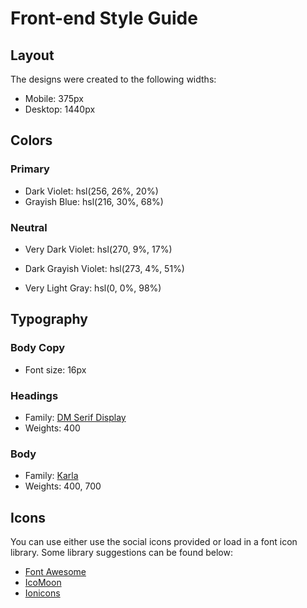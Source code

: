 # Front-end Style Guide

## Layout

The designs were created to the following widths:

- Mobile: 375px
- Desktop: 1440px

## Colors

### Primary

- Dark Violet: hsl(256, 26%, 20%)
- Grayish Blue: hsl(216, 30%, 68%)

### Neutral

<!-- Headings -->

- Very Dark Violet: hsl(270, 9%, 17%)
<!-- body text? -->
- Dark Grayish Violet: hsl(273, 4%, 51%)
<!-- Footer background -->
- Very Light Gray: hsl(0, 0%, 98%)

## Typography

### Body Copy

- Font size: 16px

### Headings

- Family: [DM Serif Display](https://fonts.google.com/specimen/DM+Serif+Display)
- Weights: 400

### Body

- Family: [Karla](https://fonts.google.com/specimen/Karla)
- Weights: 400, 700

## Icons

You can use either use the social icons provided or load in a font icon library. Some library suggestions can be found below:

- [Font Awesome](https://fontawesome.com)
- [IcoMoon](https://icomoon.io)
- [Ionicons](https://ionicons.com)
